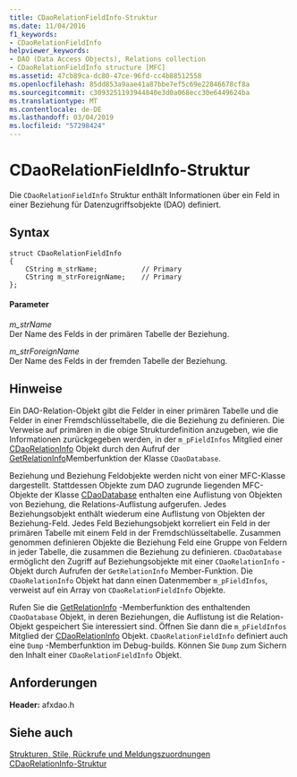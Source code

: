 ```yaml
---
title: CDaoRelationFieldInfo-Struktur
ms.date: 11/04/2016
f1_keywords:
- CDaoRelationFieldInfo
helpviewer_keywords:
- DAO (Data Access Objects), Relations collection
- CDaoRelationFieldInfo structure [MFC]
ms.assetid: 47cb89ca-dc80-47ce-96fd-cc4b88512558
ms.openlocfilehash: 85dd853a9aae41a87bbe7ef5c69e22846678cf8a
ms.sourcegitcommit: c3093251193944840e3d0a068ecc30e6449624ba
ms.translationtype: MT
ms.contentlocale: de-DE
ms.lasthandoff: 03/04/2019
ms.locfileid: "57298424"
---
```

# <a name="cdaorelationfieldinfo-structure"></a>CDaoRelationFieldInfo-Struktur

Die `CDaoRelationFieldInfo` Struktur enthält Informationen über ein Feld in einer Beziehung für Datenzugriffsobjekte (DAO) definiert.

## <a name="syntax"></a>Syntax

```
struct CDaoRelationFieldInfo
{
    CString m_strName;           // Primary
    CString m_strForeignName;    // Primary
};
```

#### <a name="parameters"></a>Parameter

*m_strName*<br/>
Der Name des Felds in der primären Tabelle der Beziehung.

*m_strForeignName*<br/>
Der Name des Felds in der fremden Tabelle der Beziehung.

## <a name="remarks"></a>Hinweise

Ein DAO-Relation-Objekt gibt die Felder in einer primären Tabelle und die Felder in einer Fremdschlüsseltabelle, die die Beziehung zu definieren. Die Verweise auf primären in die obige Strukturdefinition anzugeben, wie die Informationen zurückgegeben werden, in der `m_pFieldInfos` Mitglied einer [CDaoRelationInfo](../../mfc/reference/cdaorelationinfo-structure.md) Objekt durch den Aufruf der [GetRelationInfo](../../mfc/reference/cdaodatabase-class.md#getrelationinfo)Memberfunktion der Klasse `CDaoDatabase`.

Beziehung und Beziehung Feldobjekte werden nicht von einer MFC-Klasse dargestellt. Stattdessen Objekte zum DAO zugrunde liegenden MFC-Objekte der Klasse [CDaoDatabase](../../mfc/reference/cdaodatabase-class.md) enthalten eine Auflistung von Objekten von Beziehung, die Relations-Auflistung aufgerufen. Jedes Beziehungsobjekt enthält wiederum eine Auflistung von Objekten der Beziehung-Feld. Jedes Feld Beziehungsobjekt korreliert ein Feld in der primären Tabelle mit einem Feld in der Fremdschlüsseltabelle. Zusammen genommen definieren Objekte die Beziehung Feld eine Gruppe von Feldern in jeder Tabelle, die zusammen die Beziehung zu definieren. `CDaoDatabase` ermöglicht den Zugriff auf Beziehungsobjekte mit einer `CDaoRelationInfo` -Objekt durch Aufrufen der `GetRelationInfo` Member-Funktion. Die `CDaoRelationInfo` Objekt hat dann einen Datenmember `m_pFieldInfos`, verweist auf ein Array von `CDaoRelationFieldInfo` Objekte.

Rufen Sie die [GetRelationInfo](../../mfc/reference/cdaodatabase-class.md#getrelationinfo) -Memberfunktion des enthaltenden `CDaoDatabase` Objekt, in deren Beziehungen, die Auflistung ist die Relation-Objekt gespeichert Sie interessiert sind. Öffnen Sie dann die `m_pFieldInfos` Mitglied der [CDaoRelationInfo](../../mfc/reference/cdaorelationinfo-structure.md) Objekt. `CDaoRelationFieldInfo` definiert auch eine `Dump` -Memberfunktion im Debug-builds. Können Sie `Dump` zum Sichern den Inhalt einer `CDaoRelationFieldInfo` Objekt.

## <a name="requirements"></a>Anforderungen

**Header:** afxdao.h

## <a name="see-also"></a>Siehe auch

[Strukturen, Stile, Rückrufe und Meldungszuordnungen](../../mfc/reference/structures-styles-callbacks-and-message-maps.md)<br/>
[CDaoRelationInfo-Struktur](../../mfc/reference/cdaorelationinfo-structure.md)
